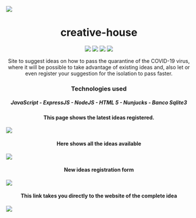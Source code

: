 <img align="center" src="https://user-images.githubusercontent.com/62667424/79154734-789fc080-7da6-11ea-8c54-a1647c12f480.png">


<h1 align="center">creative-house</h1>
<p align="center">
  <img src="https://img.shields.io/github/license/Ias4g/criative-house">
  <img src="https://img.shields.io/github/languages/count/Ias4g/criative-house">
  <img src="https://img.shields.io/github/languages/top/Ias4g/criative-house">
  <img src="https://img.shields.io/github/repo-size/Ias4g/criative-house">
</p>

<p align="center">Site to suggest ideas on how to pass the quarantine of the COVID-19 virus, where it will be possible to take advantage of existing ideas and, also let or even register your suggestion for the isolation to pass faster.</p>

<h3 align="center">Technologies used</h3>
<h5 align="center">JavaScript - ExpressJS - NodeJS - HTML 5 - Nunjucks - Banco Sqlite3</h5>

<h4 align="center">This page shows the latest ideas registered.</h4>
<img align="center" src="https://user-images.githubusercontent.com/62667424/79154780-8c4b2700-7da6-11ea-8fc4-1c094f19ec1c.PNG">

<br>

<h4 align="center">Here shows all the ideas available</h4>
<img align="center" src="https://user-images.githubusercontent.com/62667424/79154784-8d7c5400-7da6-11ea-9aea-3208739ab044.PNG">

<br>

<h4 align="center">New ideas registration form</h4>
<img align="center" src="https://user-images.githubusercontent.com/62667424/79154782-8d7c5400-7da6-11ea-9750-520048ff857d.PNG">

<br>

<h4 align="center">This link takes you directly to the website of the complete idea</h4>
<img align="center" src="https://user-images.githubusercontent.com/62667424/79154786-8e14ea80-7da6-11ea-803c-ca06f822cd92.PNG">
